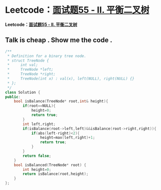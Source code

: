 # Leetcode：[面试题55 - II. 平衡二叉树](https://leetcode-cn.com/problems/ping-heng-er-cha-shu-lcof/)

**Leetcode：[面试题55 - II. 平衡二叉树](https://leetcode-cn.com/problems/ping-heng-er-cha-shu-lcof/)**

## Talk is cheap . Show me the code .

```c++
/**
 * Definition for a binary tree node.
 * struct TreeNode {
 *     int val;
 *     TreeNode *left;
 *     TreeNode *right;
 *     TreeNode(int x) : val(x), left(NULL), right(NULL) {}
 * };
 */
class Solution {
public:
    bool isBalance(TreeNode* root,int& height){
        if(root==NULL){
            height=0;
            return true;
        }
        int left,right;
        if(isBalance(root->left,left)&&isBalance(root->right,right)){
            if(abs(left-right)<2){
                height=max(left,right)+1;
                return true;
            } 
        }
        return false;
    }
    bool isBalanced(TreeNode* root) {
        int height=0;
        return isBalance(root,height);
    }
};
```


